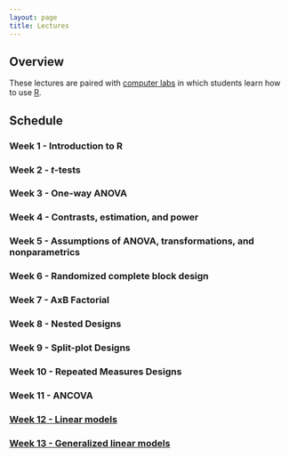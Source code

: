```yaml
---
layout: page
title: Lectures
---
```


## Overview

These lectures are paired with [computer labs](../labs/labs.md) in
which students learn how to use [R](https://www.r-project.org/).



## Schedule

### Week 1 - Introduction to R

### Week 2 - *t*-tests


### Week 3 - One-way ANOVA


### Week 4 - Contrasts, estimation, and power


### Week 5 - Assumptions of ANOVA, transformations, and nonparametrics


### Week 6 - Randomized complete block design


### Week 7 - AxB Factorial


### Week 8 - Nested Designs


### Week 9 - Split-plot Designs


### Week 10 - Repeated Measures Designs


### Week 11 - ANCOVA


### [Week 12 - Linear models](modeling-intro/modeling-intro.md)


### [Week 13 - Generalized linear models](glm/GLMs.md)



